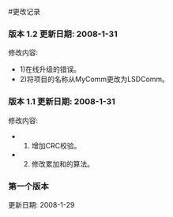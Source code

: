 #更改记录

### 版本 1.2 更新日期: 2008-1-31 ###
修改内容:
  * 1)在线升级的错误。
  * 2)将项目的名称从MyComm更改为LSDComm。

### 版本 1.1 更新日期: 2008-1-31 ###
修改内容:
  * 1) 增加CRC校验。
  * 2) 修改累加和的算法。

### 第一个版本 ###
更新日期: 2008-1-29